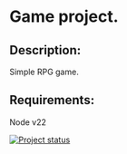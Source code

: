 # Game project.

## Description:

Simple RPG game.

## Requirements:

Node v22

[![Project status](https://github.com/IgorShayderov/fairy-world/actions/workflows/project-check.yml/badge.svg)](https://github.com/IgorShayderov/fairy-world/actions)
